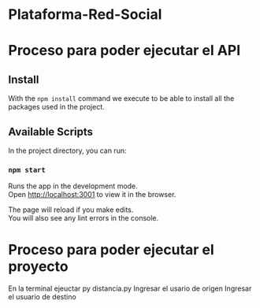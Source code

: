 # Plataforma-Red-Social

# Proceso para poder ejecutar el API
## Install 

With the `npm install` command we execute to be able to install all the packages used in the project.


## Available Scripts

In the project directory, you can run:

### `npm start`

Runs the app in the development mode.<br />
Open [http://localhost:3001](http://localhost:3001) to view it in the browser.

The page will reload if you make edits.<br />
You will also see any lint errors in the console.

# Proceso para poder ejecutar el proyecto

En la terminal ejeuctar py distancia.py
Ingresar el usario de origen
Ingresar el usuario de destino
